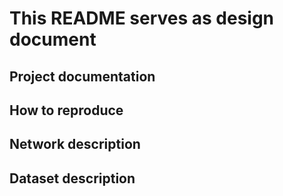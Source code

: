 # This README serves as design document 

## Project documentation

## How to reproduce 

## Network description

## Dataset description
